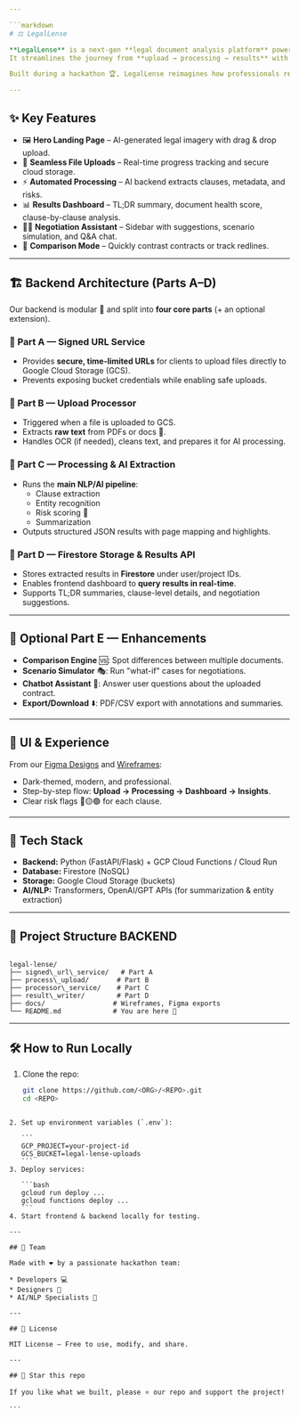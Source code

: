 ```yaml
---

```markdown
# ⚖️ LegalLense  

**LegalLense** is a next-gen **legal document analysis platform** powered by AI 🤖.  
It streamlines the journey from **upload → processing → results** with a modern interface, clear risk indicators, and negotiation insights.  

Built during a hackathon 🏆, LegalLense reimagines how professionals review and understand legal documents.

---
```


## ✨ Key Features
- 🖼️ **Hero Landing Page** – AI-generated legal imagery with drag & drop upload.  
- 📂 **Seamless File Uploads** – Real-time progress tracking and secure cloud storage.  
- ⚡ **Automated Processing** – AI backend extracts clauses, metadata, and risks.  
- 📊 **Results Dashboard** – TL;DR summary, document health score, clause-by-clause analysis.  
- 🧑‍⚖️ **Negotiation Assistant** – Sidebar with suggestions, scenario simulation, and Q&A chat.  
- 📑 **Comparison Mode** – Quickly contrast contracts or track redlines.  

---

## 🏗️ Backend Architecture (Parts A–D)

Our backend is modular 🔌 and split into **four core parts** (+ an optional extension).  

### 🔹 Part A — Signed URL Service  
- Provides **secure, time-limited URLs** for clients to upload files directly to Google Cloud Storage (GCS).  
- Prevents exposing bucket credentials while enabling safe uploads.  

### 🔹 Part B — Upload Processor  
- Triggered when a file is uploaded to GCS.  
- Extracts **raw text** from PDFs or docs 📑.  
- Handles OCR (if needed), cleans text, and prepares it for AI processing.  

### 🔹 Part C — Processing & AI Extraction  
- Runs the **main NLP/AI pipeline**:  
  - Clause extraction  
  - Entity recognition  
  - Risk scoring 🚨  
  - Summarization  
- Outputs structured JSON results with page mapping and highlights.  

### 🔹 Part D — Firestore Storage & Results API  
- Stores extracted results in **Firestore** under user/project IDs.  
- Enables frontend dashboard to **query results in real-time**.  
- Supports TL;DR summaries, clause-level details, and negotiation suggestions.  

---

## 🔸 Optional Part E — Enhancements  
- **Comparison Engine** 🆚: Spot differences between multiple documents.  
- **Scenario Simulator** 🎭: Run "what-if" cases for negotiations.  
- **Chatbot Assistant** 💬: Answer user questions about the uploaded contract.  
- **Export/Download** ⬇️: PDF/CSV export with annotations and summaries.  

---

## 🎨 UI & Experience  
From our [Figma Designs](./LegalLense%20(Figma).pdf) and [Wireframes](./LegalLense-WireFrame.pdf):  
- Dark-themed, modern, and professional.  
- Step-by-step flow: **Upload → Processing → Dashboard → Insights**.  
- Clear risk flags 🔴🟡🟢 for each clause.  

---

## 🚀 Tech Stack
- **Backend:** Python (FastAPI/Flask) + GCP Cloud Functions / Cloud Run  
- **Database:** Firestore (NoSQL)  
- **Storage:** Google Cloud Storage (buckets)  
- **AI/NLP:** Transformers, OpenAI/GPT APIs (for summarization & entity extraction)  

---

## 📂 Project Structure BACKEND
```

legal-lense/
├── signed\_url\_service/   # Part A
├── process\_upload/       # Part B
├── processor\_service/    # Part C
├── result\_writer/        # Part D
├── docs/                 # Wireframes, Figma exports
└── README.md             # You are here 🎉

````

---

## 🛠️ How to Run Locally
1. Clone the repo:  
   ```bash
   git clone https://github.com/<ORG>/<REPO>.git
   cd <REPO>
````

2. Set up environment variables (`.env`):

   ```
   GCP_PROJECT=your-project-id
   GCS_BUCKET=legal-lense-uploads
   ```
3. Deploy services:

   ```bash
   gcloud run deploy ...
   gcloud functions deploy ...
   ```
4. Start frontend & backend locally for testing.

---

## 👥 Team

Made with ❤️ by a passionate hackathon team:

* Developers 💻
* Designers 🎨
* AI/NLP Specialists 🤖

---

## 📜 License

MIT License – Free to use, modify, and share.

---

## 🌟 Star this repo

If you like what we built, please ⭐ our repo and support the project!

```
